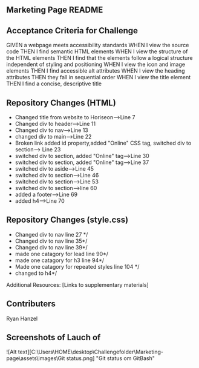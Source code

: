 
## Marketing Page README

## Acceptance Criteria for Challenge
GIVEN a webpage meets accessibility standards
WHEN I view the source code
THEN I find semantic HTML elements
WHEN I view the structure of the HTML elements
THEN I find that the elements follow a logical structure independent of styling and positioning
WHEN I view the icon and image elements
THEN I find accessible alt attributes
WHEN I view the heading attributes
THEN they fall in sequential order
WHEN I view the title element
THEN I find a concise, descriptive title


## Repository Changes (HTML)
* Changed title from website to Horiseon-->Line 7
* Changed div to header-->Line 11
* Changed div to nav-->Line 13
* changed div to main-->Line 22
* Broken link added id property,added "Online" CSS tag, switched div to section--> Line 23
* switched div to section, added "Online" tag-->Line 30
* switched div to section, added "Online" tag-->Line 37
* switched div to aside-->Line 45 
* switched div to section-->Line 46
* switched div to section-->Line 53
* switched div to section-->line 60
* added a footer-->Line 69
* added h4-->Line 70
## Repository Changes (style.css)
* Changed div to nav line 27 */
* Changed div to nav line 35*/
* Changed div to nav line 39*/
* made one catagory for lead line 90*/
* made one catagory for h3 line 94*/
* Made one catagory for repeated styles line 104 */
* changed to h4*/

Additional Resources: [Links to supplementary materials]
## Contributers
Ryan Hanzel

## Screenshots of Lauch of 

![Alt text][C:\Users\HOME\desktop\Challengefolder\Marketing-page\assets\images\Git status.png] "Git status om GitBash"
